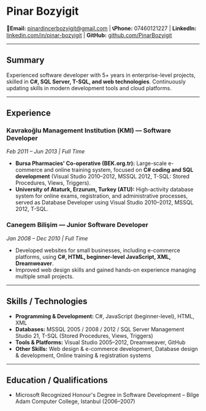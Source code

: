 # Pinar Bozyigit

**📧Email:** [pinardincerbozyigit@gmail.com](mailto:pinardincerbozyigit@gmail.com) |
 **📞Phone:** 07460121227  |
 **LinkedIn:** [linkedin.com/in/pinar-bozyigit](https://linkedin.com/in/pinar-bozyigit) |
 **GitHub:** [github.com/PinarBozyigit](https://github.com/PinarBozyigit)

---

## Summary

Experienced software developer with 5+ years in enterprise-level projects, skilled in **C#, SQL Server, T-SQL, and web technologies**. Continuously updating skills in modern development tools and cloud platforms.

---

## Experience

### Kavrakoğlu Management Institution (KMI) — Software Developer

*Feb 2011 – Jun 2013 | Full Time*

* **Bursa Pharmacies' Co-operative (BEK.org.tr):** Large-scale e-commerce and online training system, focused on **C# coding and SQL development** (Visual Studio 2010–2012, MSSQL 2012, T-SQL: Stored Procedures, Views, Triggers).
* **University of Ataturk, Erzurum, Turkey (ATU):** High-activity database system for online exams, registration, and administrative processes, served as Database Developer using Visual Studio 2010–2012, MSSQL 2012, T-SQL.

### Canegem Bilişim — Junior Software Developer

*Jan 2008 – Dec 2010 | Full Time*

* Developed websites for small businesses, including e-commerce platforms, using **C#, HTML, beginner-level JavaScript, XML, Dreamweaver**.
* Improved web design skills and gained hands-on experience managing multiple small projects.

---

##  Skills / Technologies

* **Programming & Development:** C#, JavaScript (beginner-level), HTML, XML
* **Databases:** MSSQL 2005 / 2008 / 2012 / SQL Server Management Studio 21, T-SQL (Stored Procedures, Views, Triggers)
* **Tools & Platforms:** Visual Studio 2005–2012, Dreamweaver, GitHub
* **Other Skills:** Web design & e-commerce development, Database design & development, Online training & registration systems

---

## Education / Qualifications

* Microsoft Recognized Honour's Degree in Software Development – Bilge Adam Computer College, Istanbul (2006–2007)

